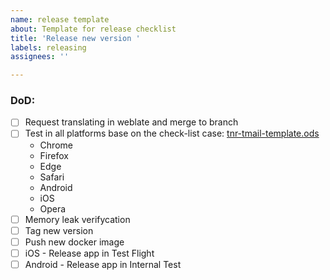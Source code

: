 ```yaml
---
name: release template
about: Template for release checklist
title: 'Release new version '
labels: releasing
assignees: ''

---
```


### DoD:
- [ ] Request translating in weblate and merge to branch
- [ ] Test in all platforms base on the check-list case:  [tnr-tmail-template.ods](https://github.com/user-attachments/files/16719554/tnr-tmail-template.ods)
  - Chrome
  - Firefox
  - Edge
  - Safari
  - Android
  - iOS
  - Opera
- [ ] Memory leak verifycation
- [ ] Tag new version
- [ ] Push new docker image
- [ ] iOS - Release app in Test Flight
- [ ] Android - Release app in Internal Test
